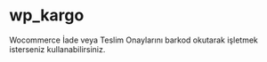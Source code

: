 # wp_kargo
Wocommerce İade veya Teslim Onaylarını barkod okutarak işletmek isterseniz kullanabilirsiniz.
